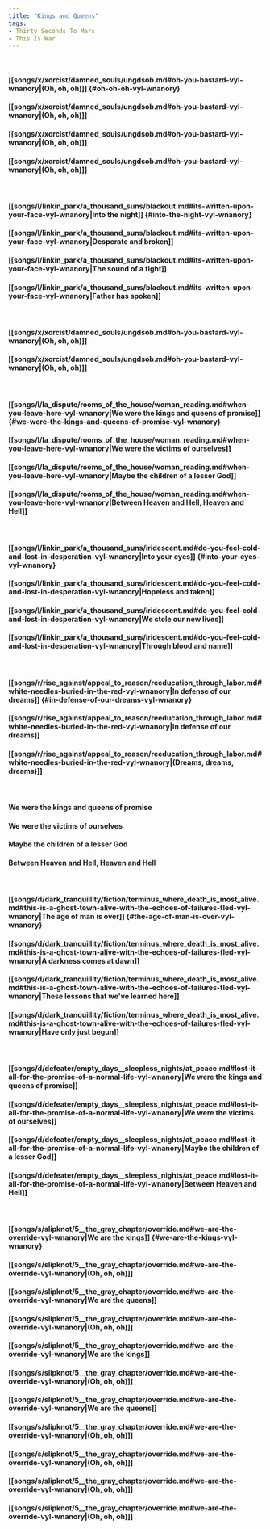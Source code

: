 ```yaml
---
title: "Kings and Queens"
tags:
- Thirty Seconds To Mars
- This Is War
---
```

&nbsp;
#### [[songs/x/xorcist/damned_souls/ungdsob.md#oh-you-bastard-vyl-wnanory|(Oh, oh, oh)]] {#oh-oh-oh-vyl-wnanory}
#### [[songs/x/xorcist/damned_souls/ungdsob.md#oh-you-bastard-vyl-wnanory|(Oh, oh, oh)]]
#### [[songs/x/xorcist/damned_souls/ungdsob.md#oh-you-bastard-vyl-wnanory|(Oh, oh, oh)]]
#### [[songs/x/xorcist/damned_souls/ungdsob.md#oh-you-bastard-vyl-wnanory|(Oh, oh, oh)]]
&nbsp;
#### [[songs/l/linkin_park/a_thousand_suns/blackout.md#its-written-upon-your-face-vyl-wnanory|Into the night]] {#into-the-night-vyl-wnanory}
#### [[songs/l/linkin_park/a_thousand_suns/blackout.md#its-written-upon-your-face-vyl-wnanory|Desperate and broken]]
#### [[songs/l/linkin_park/a_thousand_suns/blackout.md#its-written-upon-your-face-vyl-wnanory|The sound of a fight]]
#### [[songs/l/linkin_park/a_thousand_suns/blackout.md#its-written-upon-your-face-vyl-wnanory|Father has spoken]]
&nbsp;
#### [[songs/x/xorcist/damned_souls/ungdsob.md#oh-you-bastard-vyl-wnanory|(Oh, oh, oh)]]
#### [[songs/x/xorcist/damned_souls/ungdsob.md#oh-you-bastard-vyl-wnanory|(Oh, oh, oh)]]
&nbsp;
#### [[songs/l/la_dispute/rooms_of_the_house/woman_reading.md#when-you-leave-here-vyl-wnanory|We were the kings and queens of promise]] {#we-were-the-kings-and-queens-of-promise-vyl-wnanory}
#### [[songs/l/la_dispute/rooms_of_the_house/woman_reading.md#when-you-leave-here-vyl-wnanory|We were the victims of ourselves]]
#### [[songs/l/la_dispute/rooms_of_the_house/woman_reading.md#when-you-leave-here-vyl-wnanory|Maybe the children of a lesser God]]
#### [[songs/l/la_dispute/rooms_of_the_house/woman_reading.md#when-you-leave-here-vyl-wnanory|Between Heaven and Hell, Heaven and Hell]]
&nbsp;
#### [[songs/l/linkin_park/a_thousand_suns/iridescent.md#do-you-feel-cold-and-lost-in-desperation-vyl-wnanory|Into your eyes]] {#into-your-eyes-vyl-wnanory}
#### [[songs/l/linkin_park/a_thousand_suns/iridescent.md#do-you-feel-cold-and-lost-in-desperation-vyl-wnanory|Hopeless and taken]]
#### [[songs/l/linkin_park/a_thousand_suns/iridescent.md#do-you-feel-cold-and-lost-in-desperation-vyl-wnanory|We stole our new lives]]
#### [[songs/l/linkin_park/a_thousand_suns/iridescent.md#do-you-feel-cold-and-lost-in-desperation-vyl-wnanory|Through blood and name]]
&nbsp;
#### [[songs/r/rise_against/appeal_to_reason/reeducation_through_labor.md#white-needles-buried-in-the-red-vyl-wnanory|In defense of our dreams]] {#in-defense-of-our-dreams-vyl-wnanory}
#### [[songs/r/rise_against/appeal_to_reason/reeducation_through_labor.md#white-needles-buried-in-the-red-vyl-wnanory|In defense of our dreams]]
#### [[songs/r/rise_against/appeal_to_reason/reeducation_through_labor.md#white-needles-buried-in-the-red-vyl-wnanory|(Dreams, dreams, dreams)]]
&nbsp;
#### We were the kings and queens of promise
#### We were the victims of ourselves
#### Maybe the children of a lesser God
#### Between Heaven and Hell, Heaven and Hell
&nbsp;
#### [[songs/d/dark_tranquillity/fiction/terminus_where_death_is_most_alive.md#this-is-a-ghost-town-alive-with-the-echoes-of-failures-fled-vyl-wnanory|The age of man is over]] {#the-age-of-man-is-over-vyl-wnanory}
#### [[songs/d/dark_tranquillity/fiction/terminus_where_death_is_most_alive.md#this-is-a-ghost-town-alive-with-the-echoes-of-failures-fled-vyl-wnanory|A darkness comes at dawn]]
#### [[songs/d/dark_tranquillity/fiction/terminus_where_death_is_most_alive.md#this-is-a-ghost-town-alive-with-the-echoes-of-failures-fled-vyl-wnanory|These lessons that we've learned here]]
#### [[songs/d/dark_tranquillity/fiction/terminus_where_death_is_most_alive.md#this-is-a-ghost-town-alive-with-the-echoes-of-failures-fled-vyl-wnanory|Have only just begun]]
&nbsp;
#### [[songs/d/defeater/empty_days__sleepless_nights/at_peace.md#lost-it-all-for-the-promise-of-a-normal-life-vyl-wnanory|We were the kings and queens of promise]]
#### [[songs/d/defeater/empty_days__sleepless_nights/at_peace.md#lost-it-all-for-the-promise-of-a-normal-life-vyl-wnanory|We were the victims of ourselves]]
#### [[songs/d/defeater/empty_days__sleepless_nights/at_peace.md#lost-it-all-for-the-promise-of-a-normal-life-vyl-wnanory|Maybe the children of a lesser God]]
#### [[songs/d/defeater/empty_days__sleepless_nights/at_peace.md#lost-it-all-for-the-promise-of-a-normal-life-vyl-wnanory|Between Heaven and Hell]]
&nbsp;
#### [[songs/s/slipknot/5__the_gray_chapter/override.md#we-are-the-override-vyl-wnanory|We are the kings]] {#we-are-the-kings-vyl-wnanory}
#### [[songs/s/slipknot/5__the_gray_chapter/override.md#we-are-the-override-vyl-wnanory|(Oh, oh, oh)]]
#### [[songs/s/slipknot/5__the_gray_chapter/override.md#we-are-the-override-vyl-wnanory|We are the queens]]
#### [[songs/s/slipknot/5__the_gray_chapter/override.md#we-are-the-override-vyl-wnanory|(Oh, oh, oh)]]
#### [[songs/s/slipknot/5__the_gray_chapter/override.md#we-are-the-override-vyl-wnanory|We are the kings]]
#### [[songs/s/slipknot/5__the_gray_chapter/override.md#we-are-the-override-vyl-wnanory|(Oh, oh, oh)]]
#### [[songs/s/slipknot/5__the_gray_chapter/override.md#we-are-the-override-vyl-wnanory|We are the queens]]
#### [[songs/s/slipknot/5__the_gray_chapter/override.md#we-are-the-override-vyl-wnanory|(Oh, oh, oh)]]
#### [[songs/s/slipknot/5__the_gray_chapter/override.md#we-are-the-override-vyl-wnanory|(Oh, oh, oh)]]
#### [[songs/s/slipknot/5__the_gray_chapter/override.md#we-are-the-override-vyl-wnanory|(Oh, oh, oh)]]
#### [[songs/s/slipknot/5__the_gray_chapter/override.md#we-are-the-override-vyl-wnanory|(Oh, oh, oh)]]
